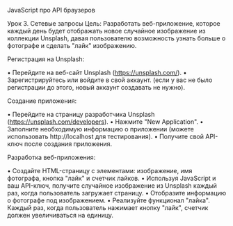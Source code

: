 JavaScript про API браузеров 

Урок 3. Сетевые запросы
Цель: Разработать веб-приложение, которое каждый день будет отображать новое случайное изображение из коллекции Unsplash, давая пользователю возможность узнать больше о фотографе и сделать "лайк" изображению.

Регистрация на Unsplash:

• Перейдите на веб-сайт Unsplash (https://unsplash.com/).
• Зарегистрируйтесь или войдите в свой аккаунт. (если у вас не было регистрации до этого, новый аккаунт создавать не нужно).

Создание приложения:

• Перейдите на страницу разработчика Unsplash (https://unsplash.com/developers).
• Нажмите "New Application".
• Заполните необходимую информацию о приложении (можете использовать http://localhost для тестирования).
• Получите свой API-ключ после создания приложения.

Разработка веб-приложения:

• Создайте HTML-страницу с элементами: изображение, имя фотографа, кнопка "лайк" и счетчик лайков.
• Используя JavaScript и ваш API-ключ, получите случайное изображение из Unsplash каждый раз, когда пользователь загружает страницу.
• Отобразите информацию о фотографе под изображением.
• Реализуйте функционал "лайка". Каждый раз, когда пользователь нажимает кнопку "лайк", счетчик должен увеличиваться на единицу.
